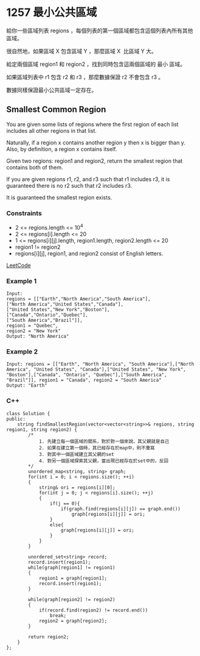 # 1257 最小公共區域

給你一些區域列表 regions ，每個列表的第一個區域都包含這個列表內所有其他區域。

很自然地，如果區域 X 包含區域 Y ，那麼區域 X  比區域 Y 大。

給定兩個區域 region1 和 region2 ，找到同時包含這兩個區域的 最小 區域。

如果區域列表中 r1 包含 r2 和 r3 ，那麼數據保證 r2 不會包含 r3 。

數據同樣保證最小公共區域一定存在。


##  Smallest Common Region

You are given some lists of regions where the first region of each list includes all other regions in that list.

Naturally, if a region x contains another region y then x is bigger than y. Also, by definition, a region x contains itself.

Given two regions: region1 and region2, return the smallest region that contains both of them.

If you are given regions r1, r2, and r3 such that r1 includes r3, it is guaranteed there is no r2 such that r2 includes r3.

It is guaranteed the smallest region exists.

### Constraints

* 2 <= regions.length <= 10<sup>4</sup>
* 2 <= regions[i].length <= 20
* 1 <= regions[i][j].length, region1.length, region2.length <= 20
* region1 != region2
* regions[i][j], region1, and region2 consist of English letters.


[LeetCode](https://leetcode-cn.com/problems/smallest-common-region/)


### Example 1

```
Input:
regions = [["Earth","North America","South America"],
["North America","United States","Canada"],
["United States","New York","Boston"],
["Canada","Ontario","Quebec"],
["South America","Brazil"]],
region1 = "Quebec",
region2 = "New York"
Output: "North America"
```

### Example 2

```
Input: regions = [["Earth", "North America", "South America"],["North America", "United States", "Canada"],["United States", "New York", "Boston"],["Canada", "Ontario", "Quebec"],["South America", "Brazil"]], region1 = "Canada", region2 = "South America"
Output: "Earth"
```

### C++ 

```
class Solution {
public:
    string findSmallestRegion(vector<vector<string>>& regions, string region1, string region2) {
        /*
            1. 先建立每一個區域的關系，對於對一個來說，其父親就是自己
            2. 如果在建立第一個時，其已經存在於map中，則不重寫
            3. 對其中一個區域建立其父親的set
            4. 對另一個區域探索其父親，當出現已經存在於set中的，反回
        */
        unordered_map<string, string> graph;
        for(int i = 0; i < regions.size(); ++i)
        {
            string& ori = regions[i][0];
            for(int j = 0; j < regions[i].size(); ++j)
            {
                if(j == 0){
                    if(graph.find(regions[i][j]) == graph.end())
                        graph[regions[i][j]] = ori;
                }
                else{
                    graph[regions[i][j]] = ori;
                }
            }
        }

        unordered_set<string> record;
        record.insert(region1);
        while(graph[region1] != region1)
        {
            region1 = graph[region1];
            record.insert(region1);
        }

        while(graph[region2] != region2)
        {
            if(record.find(region2) != record.end())
                break;
            region2 = graph[region2];
        }

        return region2;
    }
};
```


